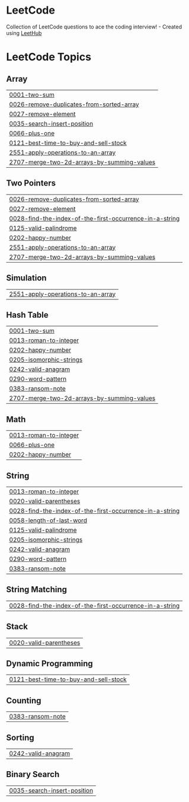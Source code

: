 # LeetCode
Collection of LeetCode questions to ace the coding interview! - Created using [LeetHub](https://github.com/QasimWani/LeetHub)

<!---LeetCode Topics Start-->
# LeetCode Topics
## Array
|  |
| ------- |
| [0001-two-sum](https://github.com/EugeneKrokhmal/LeetCode/tree/master/0001-two-sum) |
| [0026-remove-duplicates-from-sorted-array](https://github.com/EugeneKrokhmal/LeetCode/tree/master/0026-remove-duplicates-from-sorted-array) |
| [0027-remove-element](https://github.com/EugeneKrokhmal/LeetCode/tree/master/0027-remove-element) |
| [0035-search-insert-position](https://github.com/EugeneKrokhmal/LeetCode/tree/master/0035-search-insert-position) |
| [0066-plus-one](https://github.com/EugeneKrokhmal/LeetCode/tree/master/0066-plus-one) |
| [0121-best-time-to-buy-and-sell-stock](https://github.com/EugeneKrokhmal/LeetCode/tree/master/0121-best-time-to-buy-and-sell-stock) |
| [2551-apply-operations-to-an-array](https://github.com/EugeneKrokhmal/LeetCode/tree/master/2551-apply-operations-to-an-array) |
| [2707-merge-two-2d-arrays-by-summing-values](https://github.com/EugeneKrokhmal/LeetCode/tree/master/2707-merge-two-2d-arrays-by-summing-values) |
## Two Pointers
|  |
| ------- |
| [0026-remove-duplicates-from-sorted-array](https://github.com/EugeneKrokhmal/LeetCode/tree/master/0026-remove-duplicates-from-sorted-array) |
| [0027-remove-element](https://github.com/EugeneKrokhmal/LeetCode/tree/master/0027-remove-element) |
| [0028-find-the-index-of-the-first-occurrence-in-a-string](https://github.com/EugeneKrokhmal/LeetCode/tree/master/0028-find-the-index-of-the-first-occurrence-in-a-string) |
| [0125-valid-palindrome](https://github.com/EugeneKrokhmal/LeetCode/tree/master/0125-valid-palindrome) |
| [0202-happy-number](https://github.com/EugeneKrokhmal/LeetCode/tree/master/0202-happy-number) |
| [2551-apply-operations-to-an-array](https://github.com/EugeneKrokhmal/LeetCode/tree/master/2551-apply-operations-to-an-array) |
| [2707-merge-two-2d-arrays-by-summing-values](https://github.com/EugeneKrokhmal/LeetCode/tree/master/2707-merge-two-2d-arrays-by-summing-values) |
## Simulation
|  |
| ------- |
| [2551-apply-operations-to-an-array](https://github.com/EugeneKrokhmal/LeetCode/tree/master/2551-apply-operations-to-an-array) |
## Hash Table
|  |
| ------- |
| [0001-two-sum](https://github.com/EugeneKrokhmal/LeetCode/tree/master/0001-two-sum) |
| [0013-roman-to-integer](https://github.com/EugeneKrokhmal/LeetCode/tree/master/0013-roman-to-integer) |
| [0202-happy-number](https://github.com/EugeneKrokhmal/LeetCode/tree/master/0202-happy-number) |
| [0205-isomorphic-strings](https://github.com/EugeneKrokhmal/LeetCode/tree/master/0205-isomorphic-strings) |
| [0242-valid-anagram](https://github.com/EugeneKrokhmal/LeetCode/tree/master/0242-valid-anagram) |
| [0290-word-pattern](https://github.com/EugeneKrokhmal/LeetCode/tree/master/0290-word-pattern) |
| [0383-ransom-note](https://github.com/EugeneKrokhmal/LeetCode/tree/master/0383-ransom-note) |
| [2707-merge-two-2d-arrays-by-summing-values](https://github.com/EugeneKrokhmal/LeetCode/tree/master/2707-merge-two-2d-arrays-by-summing-values) |
## Math
|  |
| ------- |
| [0013-roman-to-integer](https://github.com/EugeneKrokhmal/LeetCode/tree/master/0013-roman-to-integer) |
| [0066-plus-one](https://github.com/EugeneKrokhmal/LeetCode/tree/master/0066-plus-one) |
| [0202-happy-number](https://github.com/EugeneKrokhmal/LeetCode/tree/master/0202-happy-number) |
## String
|  |
| ------- |
| [0013-roman-to-integer](https://github.com/EugeneKrokhmal/LeetCode/tree/master/0013-roman-to-integer) |
| [0020-valid-parentheses](https://github.com/EugeneKrokhmal/LeetCode/tree/master/0020-valid-parentheses) |
| [0028-find-the-index-of-the-first-occurrence-in-a-string](https://github.com/EugeneKrokhmal/LeetCode/tree/master/0028-find-the-index-of-the-first-occurrence-in-a-string) |
| [0058-length-of-last-word](https://github.com/EugeneKrokhmal/LeetCode/tree/master/0058-length-of-last-word) |
| [0125-valid-palindrome](https://github.com/EugeneKrokhmal/LeetCode/tree/master/0125-valid-palindrome) |
| [0205-isomorphic-strings](https://github.com/EugeneKrokhmal/LeetCode/tree/master/0205-isomorphic-strings) |
| [0242-valid-anagram](https://github.com/EugeneKrokhmal/LeetCode/tree/master/0242-valid-anagram) |
| [0290-word-pattern](https://github.com/EugeneKrokhmal/LeetCode/tree/master/0290-word-pattern) |
| [0383-ransom-note](https://github.com/EugeneKrokhmal/LeetCode/tree/master/0383-ransom-note) |
## String Matching
|  |
| ------- |
| [0028-find-the-index-of-the-first-occurrence-in-a-string](https://github.com/EugeneKrokhmal/LeetCode/tree/master/0028-find-the-index-of-the-first-occurrence-in-a-string) |
## Stack
|  |
| ------- |
| [0020-valid-parentheses](https://github.com/EugeneKrokhmal/LeetCode/tree/master/0020-valid-parentheses) |
## Dynamic Programming
|  |
| ------- |
| [0121-best-time-to-buy-and-sell-stock](https://github.com/EugeneKrokhmal/LeetCode/tree/master/0121-best-time-to-buy-and-sell-stock) |
## Counting
|  |
| ------- |
| [0383-ransom-note](https://github.com/EugeneKrokhmal/LeetCode/tree/master/0383-ransom-note) |
## Sorting
|  |
| ------- |
| [0242-valid-anagram](https://github.com/EugeneKrokhmal/LeetCode/tree/master/0242-valid-anagram) |
## Binary Search
|  |
| ------- |
| [0035-search-insert-position](https://github.com/EugeneKrokhmal/LeetCode/tree/master/0035-search-insert-position) |
<!---LeetCode Topics End-->